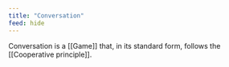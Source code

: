 ```yaml
---
title: "Conversation"
feed: hide
---
```


Conversation is a [[Game]] that, in its standard form, follows the [[Cooperative principle]]. 